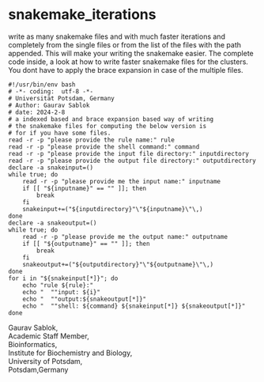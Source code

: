 # snakemake_iterations
write as many snakemake files and with much faster iterations and completely from the single files or from the list of the files with the path appended. This will make your writing the snakemake easier. The complete code inside, a look at how to write faster snakemake files for the clusters. You dont have to apply the brace expansion in case of the multiple files. 

```
#!/usr/bin/env bash
# -*- coding:  utf-8 -*-
# Universität Potsdam, Germany
# Author: Gaurav Sablok
# date: 2024-2-8
# a indexed based and brace expansion based way of writing
# the snakemake files for computing the below version is
# for if you have some files.
read -r -p "please provide the rule name:" rule
read -r -p "please provide the shell command:" command
read -r -p "please provide the input file directory:" inputdirectory
read -r -p "please provide the output file directory:" outputdirectory
declare -a snakeinput=()
while true; do
    read -r -p "please provide me the input name:" inputname
    if [[ "${inputname}" == "" ]]; then
        break
    fi
    snakeinput+=("${inputdirectory}"\"${inputname}\"\,)
done
declare -a snakeoutput=()
while true; do
    read -r -p "please provide me the output name:" outputname
    if [[ "${outputname}" == "" ]]; then
        break
    fi
    snakeoutput+=("${outputdirectory}"\"${outputname}\"\,)
done
for i in "${snakeinput[*]}"; do
    echo "rule ${rule}:"
    echo "  ""input: ${i}"
    echo "  ""output:${snakeoutput[*]}"
    echo "  ""shell: ${command} ${snakeinput[*]} ${snakeoutput[*]}"
done
```

Gaurav Sablok,\
Academic Staff Member,\
Bioinformatics,\
Institute for Biochemistry and Biology,\
University of Potsdam,\
Potsdam,Germany

